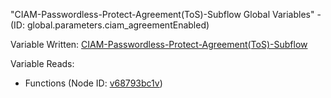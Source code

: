 "CIAM-Passwordless-Protect-Agreement(ToS)-Subflow Global Variables" - (ID: global.parameters.ciam_agreementEnabled)

Variable Written:
[CIAM-Passwordless-Protect-Agreement(ToS)-Subflow](../index.md#Variables)

Variable Reads:
* Functions (Node ID: [v68793bc1v](../nodes/v68793bc1v.md))
